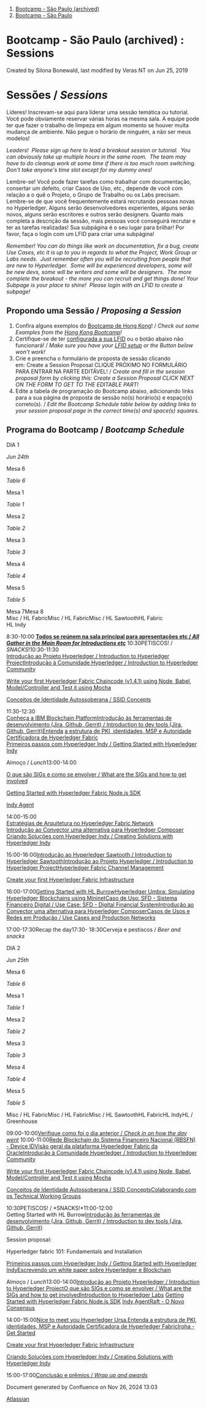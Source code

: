 1. [Bootcamp - São Paulo (archived)](index.html)
2. [Bootcamp - São Paulo](18874376.html)

# Bootcamp - São Paulo (archived) : Sessions

Created by Silona Bonewald, last modified by Veras NT on Jun 25, 2019

# Sessões / *Sessions*

Líderes! Inscrevam-se aqui para liderar uma sessão temática ou tutorial. Você pode obviamente reservar várias horas na mesma sala. A equipe pode ter que fazer o trabalho de limpeza em algum momento se houver muita mudança de ambiente. Não pegue o horário de ninguém, a não ser meus modelos!

*Leaders!  Please sign up here to lead a breakout session or tutorial.  You can obviously take up multiple hours in the same room.  The team may have to do cleanup work at some time if there is too much room switching.  Don't take anyone's time slot except for my dummy ones!*

Lembre-se! Você pode fazer tarefas como trabalhar com documentação, consertar um defeito, criar Casos de Uso, etc., depende de você com relação a o quê o Projeto, o Grupo de Trabalho ou os Labs precisam. Lembre-se de que você frequentemente estará recrutando pessoas novas no Hyperledger. Alguns serão desenvolvedores experientes, alguns serão novos, alguns serão escritores e outros serão designers. Quanto mais completa a descrição da sessão, mais pessoas você conseguirá recrutar e ter as tarefas realizadas! Sua subpágina é o seu lugar para brilhar! Por favor, faça o login com um LFID para criar uma subpágina!

*Remember! You can do things like work on documentation, fix a bug, create Use Cases, etc it is up to you in regards to what the Project, Work Group or Labs needs.  Just remember often you will be recruiting from people that are new to Hyperledger.  Some will be experienced developers, some will be new devs, some will be writers and some will be designers.  The more complete the breakout - the more you can recruit and get things done! Your Subpage is your place to shine!  Please login with an LFID to create a subpage!*

## Propondo uma Sessão / *Proposing a Session*

1. Confira alguns exemplos do [Bootcamp de Hong Kong](https://lf-hyperledger.atlassian.net/wiki/display/BOOTHK/Sessions)! / *Check out some Examples from the [Hong Kong Bootcamp](https://lf-hyperledger.atlassian.net/wiki/display/BOOTHK/Sessions)!*
2. Certifique-se de ter [configurada a sua LFID](https://wiki.hyperledger.org/display/tools/Setting+up+an+LFID) ou o botão abaixo não funcionará! / *Make sure you have your [LFID setup](https://wiki.hyperledger.org/display/tools/Setting+up+an+LFID) or the Button below won't work!*
3. Crie e preencha o formulário de proposta de sessão clicando em: Create a Session Proposal CLIQUE PRÓXIMO NO FORMULÁRIO PARA ENTRAR NA PARTE EDITÁVEL! / *Create and fill in the session proposal form by clicking this: Create a Session Proposal CLICK NEXT ON THE FORM TO GET TO THE EDITABLE PART!*
4. Edite a tabela de programação do Bootcamp abaixo, adicionando links para a sua página de proposta de sessão no(s) horário(s) e espaço(s) correto(s). / *Edit the Bootcamp Schedule table below by adding links to your session proposal page in the correct time(s) and space(s) squares.*

## Programa do Bootcamp / *Bootcamp Schedule*

        

DIA 1

*Jun 24th*

Mesa 6

*Table 6*

Mesa 1

*Table 1*

Mesa 2

*Table 2*

Mesa 3

*Table 3*

Mesa 4

*Table 4*

Mesa 5

*Table 5*

Mesa 7Mesa 8  
Misc / HL FabricMisc / HL FabricMisc / HL SawtoothHL Fabric  
HL Indy

8:30-10:00 [**Todos se reúnem na sala principal para apresentações etc / *All Gather in the Main Room for Introductions etc***](http://lf-hyperledger.atlassian.net) 10:30PETISCOS! / *SNACKS*!10:30-11:30  
[Introdução ao Projeto Hyperledger / Introduction to Hyperledger Project](18874740.html)[Introdução à Comunidade Hyperledger / Introduction to Hyperledger Community](18874477.html)

[Write your first Hyperledger Fabric Chaincode (v1.4.1) using Node, Babel, Model/Controller and Test it using Mocha](18874637.html)

[Conceitos de Identidade Autossoberana / SSID Concepts](18874697.html)

11:30-12:30  
[Conheça a IBM Blockchain Platform](18874808.html)[Introdução às ferramentas de desenvolvimento (Jira, Github, Gerrit) / Introduction to dev tools (Jira, Github, Gerrit)](18874629.html)[Entenda](https://lf-hyperledger.atlassian.net/wiki/x/2QEgAQ) [a estrutura de PKI, identidades, MSP e Autoridade Certificadora de Hyperledger Fabric](https://lf-hyperledger.atlassian.net/wiki/x/2QEgAQ)  
[Primeiros passos com Hyperledger Indy / Getting Started with Hyperledger Indy](18874704.html)

Almoço / *Lunch*13:00-14:00

[O que são SIGs e como se envolver / What are the SIGs and how to get involved](18874586.html)

[Getting Started with Hyperledger Fabric Node.js SDK](https://lf-hyperledger.atlassian.net/wiki/display/BSP/Getting+Started+with+Hyperledger+Fabric+Node.js+SDK)

[Indy Agent](Indy-Agent_18874724.html)

14:00-15:00  
[Estratégias de Arquitetura no Hyperledger Fabric Network](18874618.html)  
[Introdução ao Convector uma alternativa para Hyperledger Composer](https://lf-hyperledger.atlassian.net/wiki/x/4QEgAQ)  
[Criando Soluções com Hyperledger Indy / Creating Solutions with Hyperledger Indy](18874714.html)

15:00-16:00[Introdução ao Hyperledger Sawtooth / Introduction to Hyperledger Sawtooth](18874625.html)[Introdução ao Projeto Hyperledger / Introduction to Hyperledger Project](18874740.html)[Hyperledger Fabric Channel Management](Hyperledger-Fabric-Channel-Management_18874568.html)

[Create your first Hyperledger Fabric Infrastructure](https://lf-hyperledger.atlassian.net/wiki/display/BSP/Create+your+first+Hyperledger+Fabric+Infrastructure)

16:00-17:00[Getting Started with HL Burrow](Getting-Started-with-HL-Burrow_18874907.html)[Hyperledger Umbra: Simulating Hyperledger Blockchains using Mininet](https://lf-hyperledger.atlassian.net/wiki/display/BSP/Hyperledger+Umbra%3A+Simulating+Hyperledger+Blockchains+using+Mininet)[Caso de Uso: SFD - Sistema Financeiro Digital / Use Case: SFD - Digital Financial System](18874884.html)[Introdução ao Convector uma alternativa para Hyperledger Composer](https://lf-hyperledger.atlassian.net/wiki/x/4QEgAQ)[Casos de Usos e Redes em Produção / Use Cases and Production Networks](18874812.html)

17:00-17:30Recap the day17:30- 18:30Cerveja e pestiscos / *Beer and snacks*

DIA 2

*Jun 25th*

Mesa 6

*Table 6*

Mesa 1

*Table 1*

Mesa 2

*Table 2*

Mesa 3

*Table 3*

Mesa 4

*Table 4*

Mesa 5

*Table 5*

Misc / HL FabricMisc / HL FabricMisc / HL SawtoothHL FabricHL IndyHL / Greenhouse

09:00-10:00[Verifique como foi o dia anterior / *Check in on how the day went*](http://lf-hyperledger.atlassian.net) 10:00-11:00[Rede Blockchain do Sistema Financeiro Nacional (RBSFN) - Device ID](18874941.html)[Visão geral da plataforma Hyperledger Fabric da Oracle](18874892.html)[Introdução à Comunidade Hyperledger / Introduction to Hyperledger Community](18874477.html)

[Write your first Hyperledger Fabric Chaincode (v1.4.1) using Node, Babel, Model/Controller and Test it using Mocha](18874637.html)

[Conceitos de Identidade Autossoberana / SSID Concepts](18874697.html)[Colaborando com os Technical Working Groups](Colaborando-com-os-Technical-Working-Groups_18874855.html)

10:30PETISCOS! / *SNACKS!*11:00-12:00  
Getting Started with HL Burrow[Introdução às ferramentas de desenvolvimento (Jira, Github, Gerrit) / Introduction to dev tools (Jira, Github, Gerrit)](18874629.html)

Session proposal:

Hyperledger fabric 101: Fundamentals and Installation 

[Primeiros passos com Hyperledger Indy / Getting Started with Hyperledger Indy](18874704.html)[Escrevendo um white paper sobre Hyperledger e Blockchain](Escrevendo-um-white-paper-sobre-Hyperledger-e-Blockchain_18874857.html)

Almoço / *Lunch*13:00-14:00[Introdução ao Projeto Hyperledger / Introduction to Hyperledger Project](18874740.html)[O que são SIGs e como se envolver / What are the SIGs and how to get involved](18874586.html)[Introduction to Hyperledger Labs](Introduction-to-Hyperledger-Labs_18874829.html) [Getting Started with Hyperledger Fabric Node.js SDK](https://lf-hyperledger.atlassian.net/wiki/display/BSP/Getting+Started+with+Hyperledger+Fabric+Node.js+SDK) [Indy Agent](Indy-Agent_18874724.html)[Raft - O Novo Consensus](Raft---O-Novo-Consensus_18874699.html)

14:00-15:00[Nice to meet you Hyperledger Ursa.](Nice-to-meet-you-Hyperledger-Ursa._18874962.html)[Entenda a estrutura de PKI, identidades, MSP e Autoridade Certificadora de Hyperledger Fabric](https://lf-hyperledger.atlassian.net/wiki/x/2QEgAQ)[Iroha - Get Started](Iroha---Get-Started_18874708.html)

[Create your first Hyperledger Fabric Infrastructure](https://lf-hyperledger.atlassian.net/wiki/display/BSP/Create+your+first+Hyperledger+Fabric+Infrastructure)

[Criando Soluções com Hyperledger Indy / Creating Solutions with Hyperledger Indy](18874714.html)

15:00-17:00[Conclusão e prêmios / *Wrap up and awards*](http://lf-hyperledger.atlassian.net)

Document generated by Confluence on Nov 26, 2024 13:03

[Atlassian](http://www.atlassian.com/)
